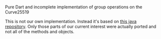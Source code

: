 Pure Dart and incomplete implementation of group operations on the Curve25519

This is not our own implementation. Instead it's based on [this java repository](https://github.com/cryptography-cafe/curve25519-elisabeth). Only those parts of our current interest were actually ported and not all of the methods and objects.